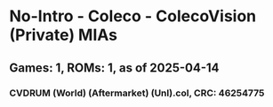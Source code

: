 # No-Intro - Coleco - ColecoVision (Private) MIAs
## Games: 1, ROMs: 1, as of 2025-04-14

### CVDRUM (World) (Aftermarket) (Unl).col, CRC: 46254775
